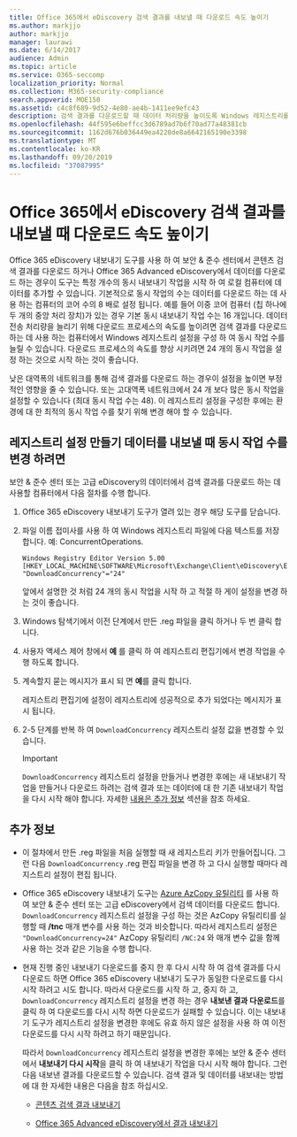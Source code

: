 ```yaml
---
title: Office 365에서 eDiscovery 검색 결과를 내보낼 때 다운로드 속도 높이기
ms.author: markjjo
author: markjjo
manager: laurawi
ms.date: 6/14/2017
audience: Admin
ms.topic: article
ms.service: O365-seccomp
localization_priority: Normal
ms.collection: M365-security-compliance
search.appverid: MOE150
ms.assetid: c4c8f689-9d52-4e80-ae4b-1411ee9efc43
description: 검색 결과를 다운로드할 때 데이터 처리량을 높이도록 Windows 레지스트리를 구성 하는 방법과 Office 365의 보안 & 준수 센터 및 고급 eDiscovery에서 데이터를 검색 하는 방법을 알아봅니다.
ms.openlocfilehash: 44f595e6beffcc3d6789ad7b6f70ad77a48381cb
ms.sourcegitcommit: 1162d676b036449ea4220de8a6642165190e3398
ms.translationtype: MT
ms.contentlocale: ko-KR
ms.lasthandoff: 09/20/2019
ms.locfileid: "37087995"
---
```

# <a name="increase-the-download-speed-when-exporting-ediscovery-search-results-from-office-365"></a>Office 365에서 eDiscovery 검색 결과를 내보낼 때 다운로드 속도 높이기

Office 365 eDiscovery 내보내기 도구를 사용 하 여 보안 & 준수 센터에서 콘텐츠 검색 결과를 다운로드 하거나 Office 365 Advanced eDiscovery에서 데이터를 다운로드 하는 경우이 도구는 특정 개수의 동시 내보내기 작업을 시작 하 여 로컬 컴퓨터에 데이터를 추가할 수 있습니다. 기본적으로 동시 작업의 수는 데이터를 다운로드 하는 데 사용 하는 컴퓨터의 코어 수의 8 배로 설정 됩니다. 예를 들어 이중 코어 컴퓨터 (칩 하나에 두 개의 중앙 처리 장치)가 있는 경우 기본 동시 내보내기 작업 수는 16 개입니다. 데이터 전송 처리량을 늘리기 위해 다운로드 프로세스의 속도를 높이려면 검색 결과를 다운로드 하는 데 사용 하는 컴퓨터에서 Windows 레지스트리 설정을 구성 하 여 동시 작업 수를 늘릴 수 있습니다. 다운로드 프로세스의 속도를 향상 시키려면 24 개의 동시 작업을 설정 하는 것으로 시작 하는 것이 좋습니다.
  
낮은 대역폭의 네트워크를 통해 검색 결과를 다운로드 하는 경우이 설정을 높이면 부정적인 영향을 줄 수 있습니다. 또는 고대역폭 네트워크에서 24 개 보다 많은 동시 작업을 설정할 수 있습니다 (최대 동시 작업 수는 48). 이 레지스트리 설정을 구성한 후에는 환경에 대 한 최적의 동시 작업 수를 찾기 위해 변경 해야 할 수 있습니다.
  
## <a name="create-a-registry-setting-to-change-the-number-of-concurrent-operations-when-exporting-data"></a>레지스트리 설정 만들기 데이터를 내보낼 때 동시 작업 수를 변경 하려면

보안 & 준수 센터 또는 고급 eDiscovery의 데이터에서 검색 결과를 다운로드 하는 데 사용할 컴퓨터에서 다음 절차를 수행 합니다.
  
1. Office 365 eDiscovery 내보내기 도구가 열려 있는 경우 해당 도구를 닫습니다. 
    
2. 파일 이름 접미사를 사용 하 여 Windows 레지스트리 파일에 다음 텍스트를 저장 합니다. 예: ConcurrentOperations. 
    
    ```
    Windows Registry Editor Version 5.00
    [HKEY_LOCAL_MACHINE\SOFTWARE\Microsoft\Exchange\Client\eDiscovery\ExportTool]
    "DownloadConcurrency"="24"
    ```

    앞에서 설명한 것 처럼 24 개의 동시 작업을 시작 하 고 적절 하 게이 설정을 변경 하는 것이 좋습니다.
    
3. Windows 탐색기에서 이전 단계에서 만든 .reg 파일을 클릭 하거나 두 번 클릭 합니다.
    
4. 사용자 액세스 제어 창에서 **예** 를 클릭 하 여 레지스트리 편집기에서 변경 작업을 수행 하도록 합니다. 
    
5. 계속할지 묻는 메시지가 표시 되 면 **예**를 클릭 합니다.
    
    레지스트리 편집기에 설정이 레지스트리에 성공적으로 추가 되었다는 메시지가 표시 됩니다.
    
6. 2-5 단계를 반복 하 여 `DownloadConcurrency` 레지스트리 설정 값을 변경할 수 있습니다. 
    
    > [!IMPORTANT]
    > `DownloadConcurrency` 레지스트리 설정을 만들거나 변경한 후에는 새 내보내기 작업을 만들거나 다운로드 하려는 검색 결과 또는 데이터에 대 한 기존 내보내기 작업을 다시 시작 해야 합니다. 자세한 [내용은 추가 정보](#more-information) 섹션을 참조 하세요. 
  
## <a name="more-information"></a>추가 정보

- 이 절차에서 만든 .reg 파일을 처음 실행할 때 새 레지스트리 키가 만들어집니다. 그런 다음 `DownloadConcurrency` .reg 편집 파일을 변경 하 고 다시 실행할 때마다 레지스트리 설정이 편집 됩니다. 
    
- Office 365 eDiscovery 내보내기 도구는 [Azure AzCopy 유틸리티](https://go.microsoft.com/fwlink/?linkid=849949) 를 사용 하 여 보안 & 준수 센터 또는 고급 eDiscovery에서 검색 데이터를 다운로드 합니다. `DownloadConcurrency` 레지스트리 설정을 구성 하는 것은 AzCopy 유틸리티를 실행할 때 **/tnc** 매개 변수를 사용 하는 것과 비슷합니다. 따라서 레지스트리 설정은 `"DownloadConcurrency=24"` AzCopy 유틸리티 `/NC:24` 와 매개 변수 값을 함께 사용 하는 것과 같은 기능을 수행 합니다. 
    
- 현재 진행 중인 내보내기 다운로드를 중지 한 후 다시 시작 하 여 검색 결과를 다시 다운로드 하면 Office 365 eDiscovery 내보내기 도구가 동일한 다운로드를 다시 시작 하려고 시도 합니다. 따라서 다운로드를 시작 하 고, 중지 하 고, `DownloadConcurrency` 레지스트리 설정을 변경 하는 경우 **내보낸 결과 다운로드**를 클릭 하 여 다운로드를 다시 시작 하면 다운로드가 실패할 수 있습니다. 이는 내보내기 도구가 레지스트리 설정을 변경한 후에도 유효 하지 않은 설정을 사용 하 여 이전 다운로드를 다시 시작 하려고 하기 때문입니다.
    
    따라서 `DownloadConcurrency` 레지스트리 설정을 변경한 후에는 보안 & 준수 센터에서 **내보내기 다시 시작**을 클릭 하 여 내보내기 작업을 다시 시작 해야 합니다. 그런 다음 내보낸 결과를 다운로드할 수 있습니다. 검색 결과 및 데이터를 내보내는 방법에 대 한 자세한 내용은 다음을 참조 하십시오.
    
  - [콘텐츠 검색 결과 내보내기](export-search-results.md)
    
  - [Office 365 Advanced eDiscovery에서 결과 내보내기](export-results-in-advanced-ediscovery.md)
    

